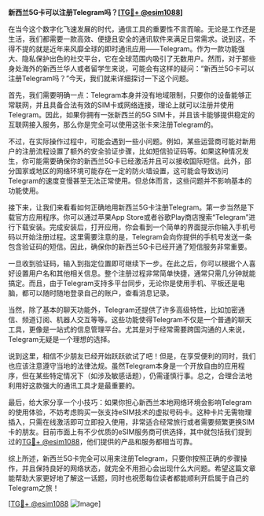 **新西兰5G卡可以注册Telegram吗？[[TG💪+ @esim1088](https://t.me/s/esim1088)]**

在当今这个数字化飞速发展的时代，通信工具的重要性不言而喻。无论是工作还是生活，我们都需要一款高效、便捷且安全的通讯软件来满足日常需求。说到这，不得不提的就是近年来风靡全球的即时通讯应用——Telegram。作为一款功能强大、隐私保护出色的社交平台，它在全球范围内吸引了无数用户。然而，对于那些身处海外的新西兰华人或者留学生来说，可能会有这样的疑问：“新西兰5G卡可以注册Telegram吗？”今天，我们就来详细探讨一下这个问题。

首先，我们需要明确一点：Telegram本身并没有地域限制，只要你的设备能够正常联网，并且具备合法有效的SIM卡或网络连接，理论上就可以注册并使用Telegram。因此，如果你拥有一张新西兰的5G SIM卡，并且该卡能够提供稳定的互联网接入服务，那么你是完全可以使用这张卡来注册Telegram的。

不过，在实际操作过程中，可能会遇到一些小问题。例如，某些运营商可能对新用户的注册流程设置了额外的安全验证步骤，比如短信验证码等。如果这种情况发生，你可能需要确保你的新西兰5G卡已经激活并且可以接收国际短信。此外，部分国家或地区的网络环境可能存在一定的防火墙设置，这可能会导致访问Telegram的速度变慢甚至无法正常使用。但总体而言，这些问题并不影响基本的功能使用。

接下来，让我们来看看如何正确地用新西兰5G卡注册Telegram。第一步当然是下载官方应用程序。你可以通过苹果App Store或者谷歌Play商店搜索“Telegram”进行下载安装。完成安装后，打开应用，你会看到一个简单的界面提示你输入手机号码以开始注册过程。这里需要注意的是，Telegram会向你提供的手机号发送一条包含验证码的短信。因此，确保你的新西兰5G卡已经开通了短信服务非常重要。

一旦收到验证码，输入到指定位置即可继续下一步。在此之后，你可以根据个人喜好设置用户名和其他相关信息。整个注册过程非常简单快捷，通常只需几分钟就能搞定。而且，由于Telegram支持多平台同步，无论你是使用手机、平板还是电脑，都可以随时随地登录自己的账户，查看消息记录。

当然，除了基本的聊天功能外，Telegram还提供了许多高级特性，比如加密通信、频道订阅、机器人交互等等。这些功能使得Telegram不仅是一个普通的聊天工具，更像是一站式的信息管理平台。尤其是对于经常需要跨国沟通的人来说，Telegram无疑是一个理想的选择。

说到这里，相信不少朋友已经开始跃跃欲试了吧！但是，在享受便利的同时，我们也应该注意遵守当地的法律法规。虽然Telegram本身是一个开放自由的应用程序，但在某些特定情况下（如涉及敏感话题），仍需谨慎行事。总之，合理合法地利用好这款强大的通讯工具才是最重要的。

最后，给大家分享一个小技巧：如果你担心新西兰本地网络环境会影响Telegram的使用体验，不妨考虑购买一张支持eSIM技术的虚拟号码卡。这种卡片无需物理插入，只需在线激活即可立即投入使用，非常适合经常旅行或者需要频繁更换SIM卡的朋友。目前市面上有不少优质的eSIM服务商可供选择，其中就包括我们提到过的[TG💪+ @esim1088](https://t.me/s/esim1088)，他们提供的产品和服务都相当可靠。

综上所述，新西兰5G卡完全可以用来注册Telegram，只要你按照正确的步骤操作，并且保持良好的网络状态，就完全不用担心会出现什么大问题。希望这篇文章能帮助大家更好地了解这一话题，同时也祝愿每位读者都能顺利开启属于自己的Telegram之旅！

[[TG💪+ @esim1088](https://t.me/s/esim1088) ![Image](https://i.postimg.cc/4NQfJmqS/Snipaste-2025-05-13-00-14-12.png)]